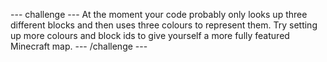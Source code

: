 --- challenge ---
At the moment your code probably only looks up three different blocks and then uses three colours to represent them.
Try setting up more colours and block ids to give yourself a more fully featured Minecraft map.
--- /challenge ---



